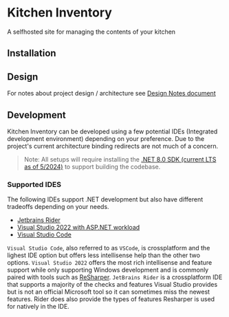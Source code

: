 # Kitchen Inventory
A selfhosted site for managing the contents of your kitchen

## Installation

## Design

For notes about project design / architecture see [Design Notes document](design.md)

## Development

Kitchen Inventory can be developed using a few potential IDEs (Integrated development environment) depending on your preference. Due to the project's current architecture binding redirects are not much of a concern.

> Note: All setups will require installing the [.NET 8.0 SDK (current LTS as of 5/2024)](https://dotnet.microsoft.com/en-us/download/dotnet/8.0) to support building the codebase.

### Supported IDES

The following IDEs support .NET development but also have different tradeoffs depending on your needs.

- [Jetbrains Rider](https://www.jetbrains.com/rider/)
- [Visual Studio 2022 with ASP.NET workload](https://visualstudio.microsoft.com/)
- [Visual Studio Code](https://code.visualstudio.com/)

`Visual Studio Code`, also referred to as `VSCode`, is crossplatform and the lighest IDE option but offers less intellisense help than the other two options.
`Visual Studio 2022` offers the most rich intellisense and feature support while only supporting Windows development and is commonly paired with tools such as [ReSharper](https://www.jetbrains.com/resharper/).
`JetBrains Rider` is a crossplatform IDE that supports a majority of the checks and features Visual Studio provides but is not an official Microsoft tool so it can sometimes miss the newest features. Rider does also provide the types of features Resharper is used for natively in the IDE.